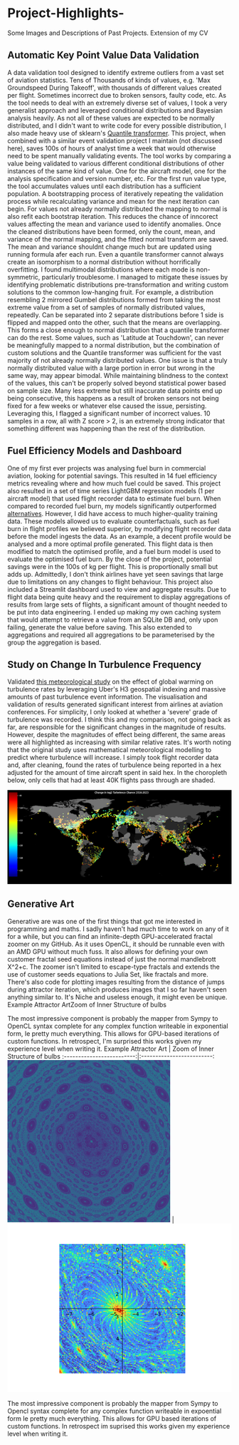 # Project-Highlights-
Some Images and Descriptions of Past Projects. Extension of my CV

## Automatic Key Point Value Data Validation 

A data validation tool designed to identify extreme outliers from a vast set of aviation statistics. Tens of Thousands of kinds of values, e.g. 'Max Groundspeed During Takeoff', with thousands of different values created per flight. Sometimes incorrect due to broken sensors, faulty code, etc. As the tool needs to deal with an extremely diverse set of values, I took a very generalist approach and leveraged conditional distributions and Bayesian analysis heavily. As not all of these values are expected to be normally distributed, and I didn't want to write code for every possible distribution, I also made heavy use of sklearn's [Quantile transformer](https://scikit-learn.org/stable/auto_examples/preprocessing/plot_map_data_to_normal.html).
This project, when combined with a similar event validation project I maintain (not discussed here), saves 100s of hours of analyst time a week that would otherwise need to be spent manually validating events.
The tool works by comparing a value being validated to various different conditional distributions of other instances of the same kind of value. One for the aircraft model, one for the analysis specification and version number, etc. For the first run value type, the tool accumulates values until each distribution has a sufficient population. A bootstrapping process of iteratively repeating the validation process while recalculating variance and mean for the next iteration can begin. For values not already normally distributed the mapping to normal is also refit each bootstrap iteration. This reduces the chance of inncorect values affecting the mean and variance used to identify anomalies. Once the cleaned distributions have been formed, only the count, mean, and variance of the normal mapping, and the fitted normal transform are saved. The mean and variance shouldnt change much but are updated using running formula afer each run. 
Even a quantile transformer cannot always create an isomorphism to a normal distribution without horrifically overfitting. I found multimodal distributions where each mode is non-symmetric, particularly troublesome. I managed to mitigate these issues by identifying problematic distributions pre-transformation and writing custom solutions to the common low-hanging fruit.
For example, a distribution resembling 2 mirrored Gumbel distributions formed from taking the most extreme value from a set of samples of normally distributed values, repeatedly. Can be separated into 2 separate distributions before 1 side is flipped and mapped onto the other, such that the means are overlapping. This forms a close enough to normal distribution that a quantile transformer can do the rest. Some values, such as 'Latitude at Touchdown', can never be meaningfully mapped to a normal distribution, but the combination of custom solutions and the Quantile transformer was sufficient for the vast majority of not already normally distributed values.
One issue is that a truly normally distributed value with a large portion in error but wrong in the same way, may appear bimodal. While maintaining blindness to the context of the values, this can't be properly solved beyond statistical power based on sample size.
Many less extreme but still inaccurate data points end up being consecutive, this happens as a result of broken sensors not being fixed for a few weeks or whatever else caused the issue, persisting. Leveraging this, I flagged a significant number of incorrect values. 10 samples in a row, all with Z score > 2, is an extremely strong indicator that something different was happening than the rest of the distribution.

## Fuel Efficiency Models and Dashboard

One of my first ever projects was analysing fuel burn in commercial aviation, looking for potential savings. This resulted in 14 fuel efficiency metrics revealing where and how much fuel could be saved.
This project also resulted in a set of time series LightGBM regression models (1 per aircraft model) that used flight recorder data to estimate fuel burn. When compared to recorded fuel burn, my models significantly outperformed [alternatives](https://openap.dev/fuel_emission.html). However, I did have access to much higher-quality training data. These models allowed us to evaluate counterfactuals, such as fuel burn in flight profiles we believed superior, by modifying flight recorder data before the model ingests the data. As an example, a decent profile would be analysed and a more optimal profile generated. This flight data is then modified to match the optimised profile, and a fuel burn model is used to evaluate the optimised fuel burn. By the close of the project, potential savings were in the 100s of kg per flight. This is proportionally small but adds up. Admittedly, I don't think airlines have yet seen savings that large due to limitations on any changes to flight behaviour. This project also included a Streamlit dashboard used to view and aggregate results.
 Due to flight data being quite heavy and the requirement to display aggregations of results from large sets of flights, a significant amount of thought needed to be put into data engineering. I ended up making my own caching system that would attempt to retrieve a value from an SQLite DB and, only upon failing, generate the value before saving. This also extended to aggregations and required all aggregations to be parameterised by the group the aggregation is based.

## Study on Change In Turbulence Frequency 

Validated [this meteorological study](https://agupubs.onlinelibrary.wiley.com/doi/10.1029/2023GL103814) on the effect of global warming on turbulence rates by leveraging Uber's H3 geospatial indexing and massive amounts of past turbulence event information. The visualisation and validation of results generated significant interest from airlines at aviation conferences. For simplicity, I only looked at whether a 'severe' grade of turbulence was recorded. I think this and my comparison, not going back as far, are responsible for the significant changes in the magnitude of results. However, despite the magnitudes of effect being different, the same areas were all highlighted as increasing with similar relative rates. It's worth noting that the original study uses mathematical meteorological modelling to predict where turbulence will increase. I simply took flight recorder data and, after cleaning, found the rates of turbulence being reported in a hex adjusted for the amount of time aircraft spent in said hex. In the choropleth below, only cells that had at least 40K flights pass through are shaded.

<img src="https://github.com/11Kclarke/Project-Highlights-/blob/main/turbulence.png" alt="Visualization of Local Turbulence Changes"/>



## Generative Art

Generative are was one of the first things that got me interested in programming and maths. I sadly haven't had much time to work on any of it for a while, but you can find an infinite-depth GPU-accelerated fractal zoomer on my GitHub. As it uses OpenCL, it should be runnable even with an AMD GPU without much fuss. It also allows for defining your own customer fractal seed equations instead of just the normal mandlebrott X^2+c. The zoomer isn't limited to escape-type fractals and extends the use of customer seeds equations to Julia Set, like fractals and more. There's also code for plotting images resulting from the distance of jumps during attractor iteration, which produces images that I so far haven't seen anything similar to. It's Niche and useless enough, it might even be unique.
Example Attractor ArtZoom of Inner Structure of bulbs
	
The most impressive component is probably the mapper from Sympy to OpenCL syntax complete for any complex function writeable in exponential form, Ie pretty much everything. This allows for GPU-based iterations of custom functions. In retrospect, I'm surprised this works given my experience level when writing it.
Example Attractor Art      |  Zoom of Inner Structure of bulbs 
:-------------------------:|:-------------------------:
![Example Attractor Art](https://github.com/11Kclarke/Project-Highlights-/blob/main/unknown.png) |  ![Inner Structure of Bulbs](https://github.com/11Kclarke/Project-Highlights-/blob/main/hoppalong-range-xy-are-x0y0-80-80%20zoomed%20spiral.png)


  The most impressive component is probably the mapper from Sympy to Opencl syntax complete for any complex function writeable in expoential form Ie pretty much everything. This allows for GPU based iterations of custom functions. In retrospect im suprised this works given my experience level when writing it.

